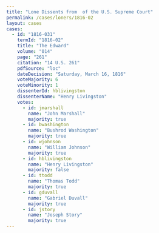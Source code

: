 ```yaml
---
title: "Lone Dissents from  of the U.S. Supreme Court"
permalink: /cases/loners/1816-02
layout: cases
cases:
  - id: "1816-031"
    termId: "1816-02"
    title: "The Edward"
    volume: "014"
    page: "261"
    citation: "14 U.S. 261"
    pdfSource: "loc"
    dateDecision: "Saturday, March 16, 1816"
    voteMajority: 6
    voteMinority: 1
    dissenterId: hblivingston
    dissenterName: "Henry Livingston"
    votes:
      - id: jmarshall
        name: "John Marshall"
        majority: true
      - id: bwashington
        name: "Bushrod Washington"
        majority: true
      - id: wjohnson
        name: "William Johnson"
        majority: true
      - id: hblivingston
        name: "Henry Livingston"
        majority: false
      - id: ttodd
        name: "Thomas Todd"
        majority: true
      - id: gduvall
        name: "Gabriel Duvall"
        majority: true
      - id: jstory
        name: "Joseph Story"
        majority: true
---
```

